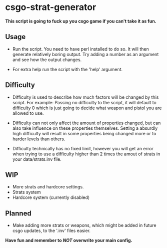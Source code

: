 # csgo-strat-generator

**This script is going to fuck up you csgo game if you can't take it as fun.**


## Usage

  - Run the script. You need to have perl installed to do so.
    It will then generate relatively boring output. Try adding 
    a number as an argument and see how the output changes.

  - For extra help run the script with the 'help' argument.

## Difficulty
  
  - Difficulty is used to describe how much factors will be changed by this script.
    For example: Passing no difficulty to the script, it will default to difficulty
    0 which is just going to decide what weapon and pistol you are allowed to use.

  - Difficulty can not only affect the amount of properties changed, but can also
    take influence on these properties themselves. Setting a absurdly high difficulty
    will result in some properties being changed more or to harder levels than others.

  - Difficulty technically has no fixed limit, however you will get an error when trying
    to use a difficulty higher than 2 times the amout of strats in your data/strats.inv 
    file. 

## WIP
  
  - More strats and hardcore settings. 
  - Strats system
  - Hardcore system (currently disabled)

## Planned

  - Make adding more strats or weapons, which might
    be added in future csgo updates, to the '.inv'
    files easier.

**Have fun and remember to *NOT* overwrite your main config.**

